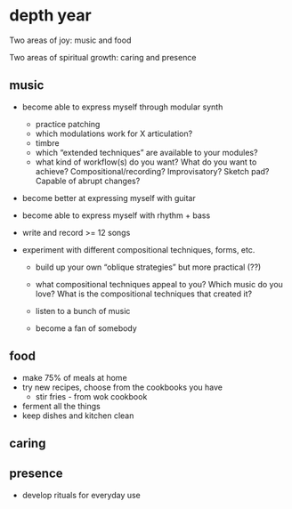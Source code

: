 # depth year

Two areas of joy: music and food

Two areas of spiritual growth: caring and presence

## music
- become able to express myself through modular synth
    - practice patching
    - which modulations work for X articulation?
    - timbre
    - which “extended techniques” are available to your modules?
    - what kind of workflow(s) do you want? What do you want to achieve? Compositional/recording? Improvisatory? Sketch pad? Capable of abrupt changes?
 
- become better at expressing myself with guitar
- become able to express myself with rhythm + bass 
- write and record >= 12 songs
- experiment with different compositional techniques, forms, etc.
    - build up your own “oblique strategies” but more practical (??)
    - what compositional techniques appeal to you? Which music do you love? What is the compositional techniques that created it?

    - listen to a bunch of music
    - become a fan of somebody

## food

- make 75% of meals at home
- try new recipes, choose from the cookbooks you have
    - stir fries - from wok cookbook
- ferment all the things
- keep dishes and kitchen clean


## caring

## presence

- develop rituals for everyday use